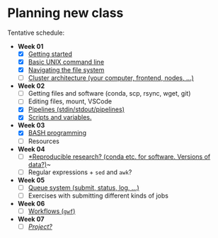 # Planning new class

Tentative schedule:

- **Week 01**
  - [x] [Getting started](docs/week-1/getting-access.md)
  - [x] [Basic UNIX command line](docs/week-1/basic-unix-commands.md)
  - [x] [Navigating the file system](docs/week-1/navigating-file-system.md)
  - [ ] [Cluster architecture (your computer, frontend, nodes, ...)](docs/week-1/architecture.md)

- **Week 02**
  - [ ] Getting files and software (conda, scp, rsync, wget, git)
  - [ ] Editing files, mount, VSCode
  - [x] [Pipelines (stdin/stdout/pipelines)](docs/week-2/pipelines.md)
  - [x] [Scripts and variables.](docs/week-2/scripts-and-variables.md)

- **Week 03**
  - [x] [BASH programming](docs/week-3/programming.md)
  - [ ] Resources

- **Week 04**
  - [ ] [*Reproducible research? (conda etc. for software. Versions of data?)](docs/week-4/reproducible-research.md)~
  - [ ] Regular expressions + `sed` and `awk`?

- **Week 05**
  - [ ] [Queue system (submit, status, log, ...)](docs/week-5/the-queue-system.md)
  - [ ] Exercises with submitting different kinds of jobs

- **Week 06**
  - [ ] [Workflows (`gwf`)](docs/week-6/workflows.md)

- **Week 07**
  - [ ] [*Project?*](docs/week-7/project.md)
